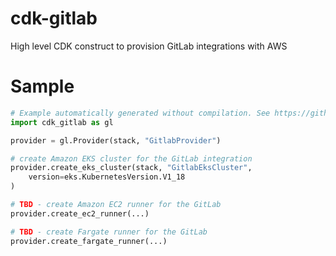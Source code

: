 # cdk-gitlab

High level CDK construct to provision GitLab integrations with AWS

# Sample

```python
# Example automatically generated without compilation. See https://github.com/aws/jsii/issues/826
import cdk_gitlab as gl

provider = gl.Provider(stack, "GitlabProvider")

# create Amazon EKS cluster for the GitLab integration
provider.create_eks_cluster(stack, "GitlabEksCluster",
    version=eks.KubernetesVersion.V1_18
)

# TBD - create Amazon EC2 runner for the GitLab
provider.create_ec2_runner(...)

# TBD - create Fargate runner for the GitLab
provider.create_fargate_runner(...)
```
